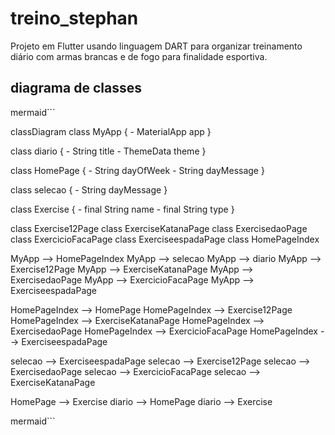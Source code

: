 # treino_stephan

Projeto em Flutter usando linguagem DART para organizar treinamento diário com armas brancas e de fogo para finalidade esportiva.

## diagrama de classes

mermaid```

classDiagram
  class MyApp {
    - MaterialApp app
  }

  class diario {
    - String title
    - ThemeData theme
  }

  class HomePage {
    - String dayOfWeek
    - String dayMessage
  }

  class selecao {
    - String dayMessage
  }

  class Exercise {
    - final String name
    - final String type
  }

  class Exercise12Page
  class ExerciseKatanaPage
  class ExercisedaoPage
  class ExercicioFacaPage
  class ExerciseespadaPage
  class HomePageIndex

  MyApp --> HomePageIndex
  MyApp --> selecao
  MyApp --> diario
  MyApp --> Exercise12Page
  MyApp --> ExerciseKatanaPage
  MyApp --> ExercisedaoPage
  MyApp --> ExercicioFacaPage
  MyApp --> ExerciseespadaPage

  HomePageIndex --> HomePage
  HomePageIndex --> Exercise12Page
  HomePageIndex --> ExerciseKatanaPage
  HomePageIndex --> ExercisedaoPage
  HomePageIndex --> ExercicioFacaPage
  HomePageIndex --> ExerciseespadaPage

  selecao --> ExerciseespadaPage
  selecao --> Exercise12Page
  selecao --> ExercisedaoPage
  selecao --> ExercicioFacaPage
  selecao --> ExerciseKatanaPage

  HomePage --> Exercise
  diario --> HomePage
  diario --> Exercise

mermaid```
